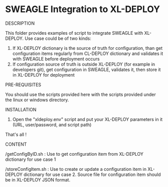 # SWEAGLE Integration to XL-DEPLOY

DESCRIPTION

This folder provides examples of script to integrate SWEAGLE with XL-DEPLOY.
Use case could be of two kinds:
1. If XL-DEPLOY dictionary is the source of truth for configuration, than get configuration items regularly from CL-DEPLOY dictionary and validates it with SWEAGLE before deployment occurs
2. If configuration source of truth is outside XL-DEPLOY (for example in developers git), get configuration in SWEAGLE, validates it, then store it in XL-DEPLOY for deployment


PRE-REQUISITES

You should use the scripts provided here with the scripts provided under the linux or windows directory.


INSTALLATION

1. Open the "xldeploy.env" script and put your XL-DEPLOY parameters in it (URL, user/password, and script path)

That's all !


CONTENT

/getConfigByID.sh : Use to get configuration item from XL-DEPLOY dictionary for use case 1

/storeConfigItem.sh : Use to create or update a configuration item in XL-DEPLOY dictionary for use case 2.
Source file for configuration item should be in XL-DEPLOY JSON format.
